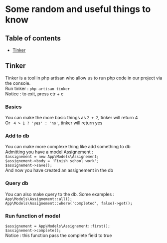 # Some random and useful things to know

## Table of contents

* [Tinker](#Tinker)

## Tinker

Tinker is a tool in php artisan who allow us to run php code in our project via the console.   
Run tinker : `php artisan tinker`   
Notice : to exit, press ctr + c   

### Basics

You can make the more basic things as `2 + 2`, tinker will return 4   
Or ` 4 > 1 ? 'yes' : 'no'`, tinker will return yes   

### Add to db

You can make more complexe thing like add something to db   
Admitting you have a model Assignement :   
`$assignement = new App\Models\Assignement;`   
`$assignement->body = 'Finish school work';`   
`$assignement->save();`   
And now you have created an assignement in the db

### Query db

You can also make query to the db. Some examples :     
`App\Models\Assignement::all();`   
`App\Models\Assignement::where('completed', false)->get();`  

### Run function of model
    
`$assignement = App\Models\Assignement::first();`   
`$assignement->complete();`   
Notice : this function pass the complete field to true  